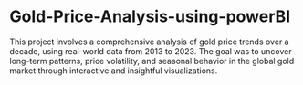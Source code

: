 # Gold-Price-Analysis-using-powerBI
This project involves a comprehensive analysis of gold price trends over a decade, using real-world data from 2013 to 2023. The goal was to uncover long-term patterns, price volatility, and seasonal behavior in the global gold market through interactive and insightful visualizations.
